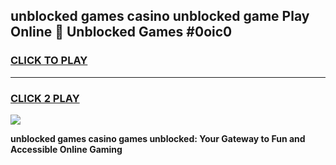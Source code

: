 
## unblocked games casino unblocked game Play Online 👋 Unblocked Games #0oic0
<h3>
<a href="https://premium.freeplayer.one?title=unblocked_games_casino&ref=21F">CLICK TO PLAY</a></h3>
<hr>

<h3>
<a href="https://premium.freeplayer.one?title=unblocked_games_casino&ref=21F">CLICK 2 PLAY</a>
  
</h3>

<a href="https://premium.freeplayer.one?title=unblocked_games_casino&ref=21F/"><img src="https://clearcache.store/games.png"></a>


**unblocked games casino games unblocked: Your Gateway to Fun and Accessible Online Gaming**
